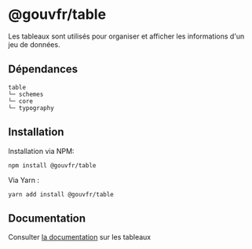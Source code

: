 # @gouvfr/table

Les tableaux sont utilisés pour organiser et afficher les informations d'un jeu de données.

## Dépendances
```shell
table
└─ schemes
└─ core
└─ typography
```

## Installation
Installation via NPM:
```
npm install @gouvfr/table
```
Via Yarn :
```
yarn add install @gouvfr/table
```

## Documentation

Consulter [la documentation](https://gouvfr.atlassian.net/wiki/spaces/DB/pages/312016971/Tableau+-+Table) sur les tableaux
